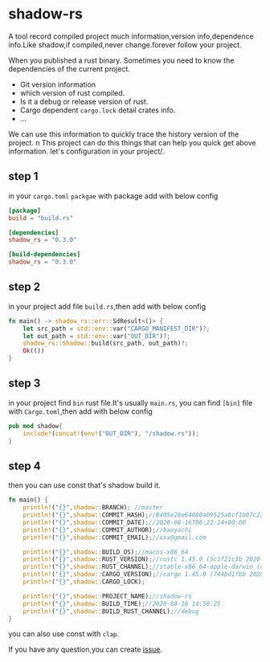 # shadow-rs

[gh-image]: https://github.com/baoyachi/shadow-rs/workflows/build/badge.svg
[cratesio-image]: https://img.shields.io/crates/v/shadow-rs.svg
[cratesio]: https://crates.io/crates/shadow-rs
[docsrs-image]: https://docs.rs/shadow-rs/badge.svg
[docsrs]: https://docs.rs/shadow-rs

A tool record compiled project much information,version info,dependence info.Like shadow,if compiled,never change.forever follow your project.

When you published a rust binary. Sometimes you need to know the dependencies of the current project.
* Git version information
* which version of rust compiled. 
* Is it a debug or release version of rust.
* Cargo dependent `cargo.lock` detail crates info.
* ...

We can use this information to quickly trace the history version of the project.
n
This project can do this things that can help you quick get above information. let's configuration in your project/.

## step 1
in your `cargo.toml` `packgae` with package add with below config 
```toml
[package]
build = "build.rs"

[dependencies]
shadow_rs = "0.3.0"

[build-dependencies]
shadow_rs = "0.3.0"
```

## step 2
in your project add file `build.rs`,then add with below config 
```rust
fn main() -> shadow_rs::err::SdResult<()> {
    let src_path = std::env::var("CARGO_MANIFEST_DIR")?;
    let out_path = std::env::var("OUT_DIR")?;
    shadow_rs::Shadow::build(src_path, out_path)?;
    Ok(())
}
```

## step 3
in your project find `bin` rust file.It's usually `main.rs`, you can find `[bin]` file with `Cargo.toml`,then add with below config
```rust
pub mod shadow{
    include!(concat!(env!("OUT_DIR"), "/shadow.rs"));
}
```

## step 4
then you can use const that's shadow build it.
```rust
fn main() {
    println!("{}",shadow::BRANCH); //master
    println!("{}",shadow::COMMIT_HASH);//8405e28e64080a09525a6cf1b07c22fcaf71a5c5
    println!("{}",shadow::COMMIT_DATE);//2020-08-16T06:22:24+00:00
    println!("{}",shadow::COMMIT_AUTHOR);//baoyachi
    println!("{}",shadow::COMMIT_EMAIL);//xxx@gmail.com

    println!("{}",shadow::BUILD_OS);//macos-x86_64
    println!("{}",shadow::RUST_VERSION);//rustc 1.45.0 (5c1f21c3b 2020-07-13)
    println!("{}",shadow::RUST_CHANNEL);//stable-x86_64-apple-darwin (default)
    println!("{}",shadow::CARGO_VERSION);//cargo 1.45.0 (744bd1fbb 2020-06-15)
    println!("{}",shadow::CARGO_LOCK);

    println!("{}",shadow::PROJECT_NAME);//shadow-rs
    println!("{}",shadow::BUILD_TIME);//2020-08-16 14:50:25
    println!("{}",shadow::BUILD_RUST_CHANNEL);//debug
}
```
you can also use const with `clap`.

If you have any question,you can create [issue](https://github.com/baoyachi/shadow-rs/issues/new).